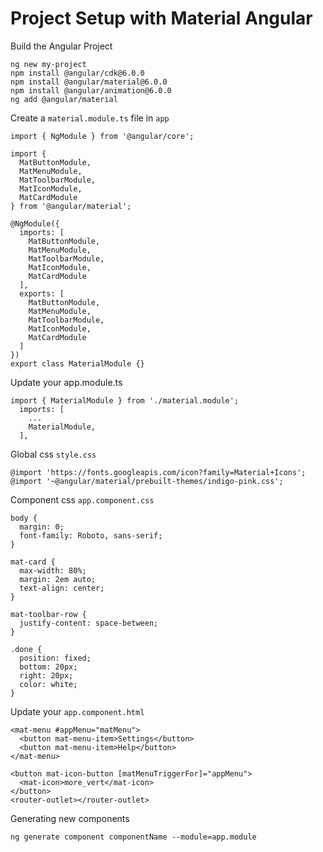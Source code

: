 # Project Setup with Material Angular

Build the Angular Project
```
ng new my-project
npm install @angular/cdk@6.0.0
npm install @angular/material@6.0.0
npm install @angular/animation@6.0.0
ng add @angular/material
```

Create a  `material.module.ts` file in `app`
```
import { NgModule } from '@angular/core';

import {
  MatButtonModule,
  MatMenuModule,
  MatToolbarModule,
  MatIconModule,
  MatCardModule
} from '@angular/material';

@NgModule({
  imports: [
    MatButtonModule,
    MatMenuModule,
    MatToolbarModule,
    MatIconModule,
    MatCardModule
  ],
  exports: [
    MatButtonModule,
    MatMenuModule,
    MatToolbarModule,
    MatIconModule,
    MatCardModule
  ]
})
export class MaterialModule {}
```
Update your app.module.ts
```
import { MaterialModule } from './material.module';
  imports: [
    ...
    MaterialModule,
  ],
```
Global css `style.css`
```
@import 'https://fonts.googleapis.com/icon?family=Material+Icons';
@import '~@angular/material/prebuilt-themes/indigo-pink.css';
```
Component css `app.component.css`
```
body {
  margin: 0;
  font-family: Roboto, sans-serif;
}

mat-card {
  max-width: 80%;
  margin: 2em auto;
  text-align: center;
}

mat-toolbar-row {
  justify-content: space-between;
}

.done {
  position: fixed;
  bottom: 20px;
  right: 20px;
  color: white;
}
```
Update your `app.component.html`
```
<mat-menu #appMenu="matMenu">
  <button mat-menu-item>Settings</button>
  <button mat-menu-item>Help</button>
</mat-menu>

<button mat-icon-button [matMenuTriggerFor]="appMenu">
  <mat-icon>more_vert</mat-icon>
</button>
<router-outlet></router-outlet>
```

Generating new components
```
ng generate component componentName --module=app.module
```